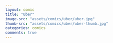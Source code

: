 ```yaml
---
layout: comic
title: "Uber"
image-src: "assets/comics/uber/uber.jpg"
thumb-src: "assets/comics/uber/uber-thumb.jpg"
categories: comics
comments: true
---
```

